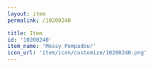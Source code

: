 ```yaml
---
layout: item
permalink: /10200240

title: Item
id: '10200240'
item_name: 'Messy Pompadour'
icon_url: 'item/icon/customize/10200240.png'
---
```

